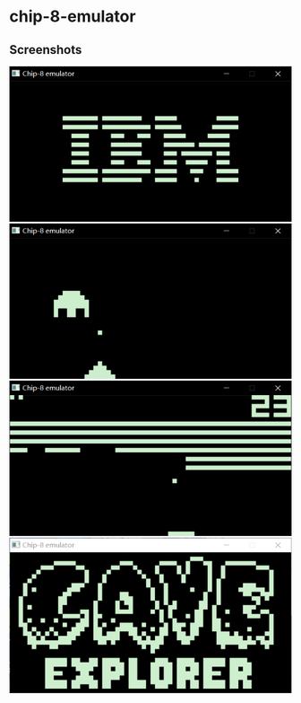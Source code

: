 # chip-8-emulator

## Screenshots

![Pic_1](https://github.com/wenwenla/chip-8-emulator/blob/master/screenshot/1.png)
![Pic_2](https://github.com/wenwenla/chip-8-emulator/blob/master/screenshot/2.png)
![Pic_3](https://github.com/wenwenla/chip-8-emulator/blob/master/screenshot/3.png)
![Pic_4](https://github.com/wenwenla/chip-8-emulator/blob/master/screenshot/4.png)
